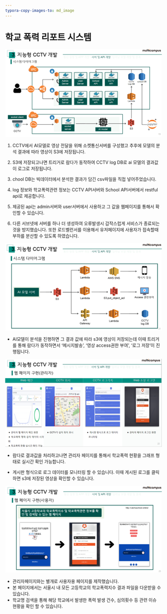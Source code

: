 ```yaml
---
typora-copy-images-to: md_image
---
```


# 학교 폭력 리포트 시스템


![image-20210606201117286](README.assets\image-20210606201117286.png)

1. CCTV에서 AI모델로 영상 전달을 위해 소켓통신서버를 구성했고 추후에 모델의 분석 결과에 따라 영상이 S3에 저장됩니다.

2. S3에 저장되고나면 트리거로 람다가 동작하여 CCTV log DB로 ai 모델의 결과값이 로그로 저장됩니다.

3. chool DB는 빅데이터에서 분석한 결과가 담긴 csv파일을 직접 넣어주었습니다.

4. log 정보와 학교폭력관련 정보는 CCTV API서버와 School API서버에서 restful api로 제공합니다.

5. 제공된 api는 admin서버와 user서버에서 사용하고 그 값을 웹페이지를 통해서 확인할 수 있습니다.

6. 다른 서브넷에 서버를 하나 더 생성하여 오류발생시 갑작스럽게 서비스가 종료되는것을 방지했습니다. 또한 로드벨런서를 이용해서 유저페이지에 사용자가 접속할때 부하를 분산할 수 있도록 하였습니다.



![image-20210606201533628](README.assets\image-20210606201533628.png)

- AI모델이 분석을 진행하면 그 결과 값에 따라 s3에 영상이 저장되는데 이때 트리거를 통해 람다가 동작하면서 ‘메시지발송’, ‘영상 access권한 부여’, ‘로그 저장’이 진행됩니다.

![image-20210606202021167](README.assets\image-20210606202021167.png)

- 람다로 결과값을 처리하고나면 관리자 페이지를 통해서 학교폭력 현황을 그래프 형태로 실시간 확인 가능합니다.

- 게시판 형식으로 로그 데이터를 모니터링 할 수 있습니다. 이때 게시된 로그를 클릭하면 s3에 저장된 영상을 확인할 수 있습니다.

![image-20210606202201018](README.assets\image-20210606202201018.png)

- 관리자페이지와는 별개로 사용자용 페이지를 제작했습니다. 
- 본 페이지에서는 서울시 내 모든 고등학교의 학교폭력지수 결과 파일을 다운받을 수 있습니다.
- 학교명 검색을 통해 해당 학교에서 발생한 폭력 발생 건수, 심의횟수 등 관련 이슈 현황을 확인 할 수 있습니다.


